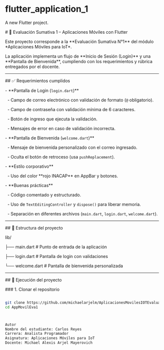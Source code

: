 # flutter\_application\_1

A new Flutter project.



\# 📱 Evaluación Sumativa 1 – Aplicaciones Móviles con Flutter



Este proyecto corresponde a la \*\*Evaluación Sumativa N°1\*\* del módulo \*Aplicaciones Móviles para IoT\*.  

La aplicación implementa un flujo de \*\*Inicio de Sesión (Login)\*\* y una \*\*Pantalla de Bienvenida\*\*, cumpliendo con los requerimientos y rúbrica entregados por el docente.  



---



\## ✅ Requerimientos cumplidos

\- \*\*Pantalla de Login (`login.dart`)\*\*

&nbsp; - Campo de correo electrónico con validación de formato (`@` obligatorio).

&nbsp; - Campo de contraseña con validación mínima de 6 caracteres.

&nbsp; - Botón de ingreso que ejecuta la validación.

&nbsp; - Mensajes de error en caso de validación incorrecta.

\- \*\*Pantalla de Bienvenida (`welcome.dart`)\*\*

&nbsp; - Mensaje de bienvenida personalizado con el correo ingresado.

&nbsp; - Oculta el botón de retroceso (usa `pushReplacement`).

\- \*\*Estilo corporativo\*\*

&nbsp; - Uso del color \*\*rojo INACAP\*\* en AppBar y botones.

\- \*\*Buenas prácticas\*\*

&nbsp; - Código comentado y estructurado.

&nbsp; - Uso de `TextEditingController` y `dispose()` para liberar memoria.

&nbsp; - Separación en diferentes archivos (`main.dart`, `login.dart`, `welcome.dart`).



---



\## 📂 Estructura del proyecto

lib/

├── main.dart # Punto de entrada de la aplicación

├── login.dart # Pantalla de login con validaciones

└── welcome.dart # Pantalla de bienvenida personalizada





---



\## 🚀 Ejecución del proyecto



\### 1. Clonar el repositorio

```bash

git clone https://github.com/michaelarjelm/AplicacionesMovilesIOTEvaluacionUno.git
cd AppMovilEva1



Autor
Nombre del estudiante: Carlos Reyes
Carrera: Analista Programador
Asignatura: Aplicaciones Móviles para IoT
Docente: Michael Alexis Arjel Mayerovich



